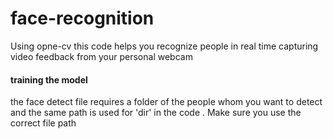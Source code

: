 # face-recognition
Using opne-cv this code helps you recognize people in real time capturing video feedback from your personal webcam

#### training the model
the face detect file requires a folder of the people whom you want to detect and the same path is used for 'dir' in the code 
. Make sure you use the correct file path
